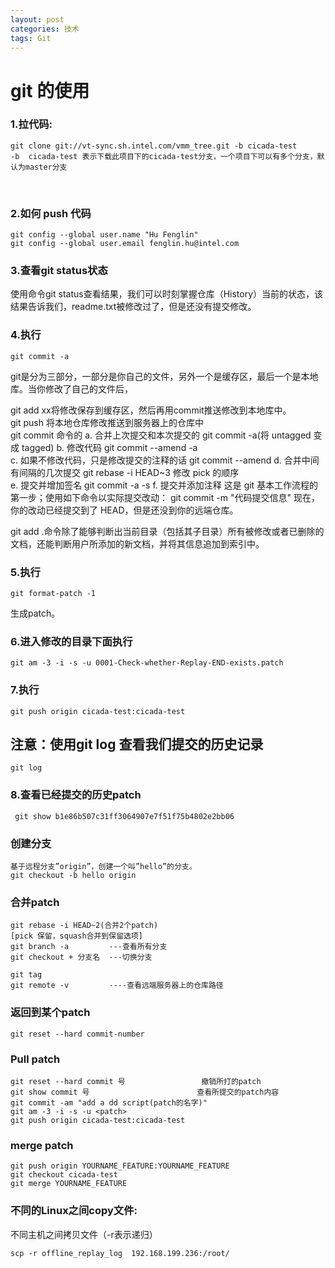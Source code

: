 ```yaml
---
layout: post
categories: 技术
tags: Git   
---
```


# git 的使用

### 1.拉代码:
	git clone git://vt-sync.sh.intel.com/vmm_tree.git -b cicada-test
	-b  cicada-test 表示下载此项目下的cicada-test分支，一个项目下可以有多个分支，默认为master分支
 
### 2.如何 push 代码
	git config --global user.name "Hu Fenglin"
	git config --global user.email fenglin.hu@intel.com

### 3.查看git status状态
 使用命令git status查看结果，我们可以时刻掌握仓库（History）当前的状态，该结果告诉我们，readme.txt被修改过了，但是还没有提交修改。

### 4.执行
    git commit -a
    
git是分为三部分，一部分是你自己的文件，另外一个是缓存区，最后一个是本地库。当你修改了自己的文件后，

git add xx将修改保存到缓存区，然后再用commit推送修改到本地库中。  
git push 将本地仓库修改推送到服务器上的仓库中  
git commit 命令的
	a. 合并上次提交和本次提交的
	    git commit -a(将 untagged 变成 tagged)
	b.  修改代码
	    git commit --amend -a  
	c.  如果不修改代码，只是修改提交的注释的话
	    git commit --amend
	d. 合并中间有间隔的几次提交
	    git rebase -i HEAD~3
	    修改 pick 的顺序  
	e. 提交并增加签名
	    git commit -a -s
	f. 提交并添加注释 
	    这是 git 基本工作流程的第一步；使用如下命令以实际提交改动：
	    git commit -m "代码提交信息"
	    现在，你的改动已经提交到了 HEAD，但是还没到你的远端仓库。

git add .命令除了能够判断出当前目录（包括其子目录）所有被修改或者已删除的文档，还能判断用户所添加的新文档，并将其信息追加到索引中。

### 5.执行
	git format-patch -1
生成patch。


### 6.进入修改的目录下面执行
	git am -3 -i -s -u 0001-Check-whether-Replay-END-exists.patch

### 7.执行
	git push origin cicada-test:cicada-test
	

## 注意：使用git log 查看我们提交的历史记录
	git log
	
### 8.查看已经提交的历史patch

	 git show b1e86b507c31ff3064907e7f51f75b4802e2bb06

### 创建分支
	基于远程分支”origin”，创建一个叫”hello”的分支。
	git checkout -b hello origin
 
### 合并patch
	git rebase -i HEAD~2(合并2个patch)
	[pick 保留，squash合并到保留选项]
	git branch -a         ---查看所有分支
	git checkout + 分支名  ---切换分支
	
	git tag
	git remote -v         ----查看远端服务器上的仓库路径

### 返回到某个patch
	git reset --hard commit-number

### Pull patch
	git reset --hard commit 号                 撤销所打的patch
	git show commit 号                        查看所提交的patch内容
	git commit -am "add a dd script(patch的名字)"
	git am -3 -i -s -u <patch>
	git push origin cicada-test:cicada-test

### merge patch 
	git push origin YOURNAME_FEATURE:YOURNAME_FEATURE
	git checkout cicada-test
	git merge YOURNAME_FEATURE



### 不同的Linux之间copy文件:
不同主机之间拷贝文件（-r表示递归）  
	
	scp -r offline_replay_log  192.168.199.236:/root/

	

